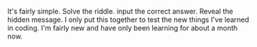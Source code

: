 It's fairly simple. Solve the riddle. input the correct answer. Reveal the hidden message. I only put this together to test the new things I've learned in coding. I'm fairly new and have only been learning for about a month now.
